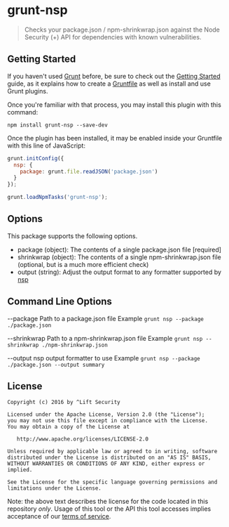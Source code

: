 # grunt-nsp
> Checks your package.json / npm-shrinkwrap.json against the Node Security (+) API for dependencies with known vulnerabilities.


## Getting Started

If you haven't used [Grunt](http://gruntjs.com/) before, be sure to check out the [Getting Started](http://gruntjs.com/getting-started) guide, as it explains how to create a [Gruntfile](http://gruntjs.com/sample-gruntfile) as well as install and use Grunt plugins.

Once you're familiar with that process, you may install this plugin with this command:

```shell
npm install grunt-nsp --save-dev
```

Once the plugin has been installed, it may be enabled inside your Gruntfile with this line of JavaScript:

```js
grunt.initConfig({
  nsp: {
    package: grunt.file.readJSON('package.json')
  }
});

grunt.loadNpmTasks('grunt-nsp');
```

## Options
This package supports the following options.

- package (object): The contents of a single package.json file [required]
- shrinkwrap (object): The contents of a single npm-shrinkwrap.json file (optional, but is a much more efficient check)
- output (string): Adjust the output format to any formatter supported by [nsp](https://github.com/nodesecurity/nsp)

## Command Line Options

--package
Path to a package.json file
Example `grunt nsp --package ./package.json`

--shrinkwrap
Path to a npm-shrinkwrap.json file
Example `grunt nsp --shrinkwrap ./npm-shrinkwrap.json`

--output
nsp output formatter to use
Example `grunt nsp --package ./package.json --output summary`

## License

    Copyright (c) 2016 by ^Lift Security

    Licensed under the Apache License, Version 2.0 (the "License");
    you may not use this file except in compliance with the License.
    You may obtain a copy of the License at

       http://www.apache.org/licenses/LICENSE-2.0

    Unless required by applicable law or agreed to in writing, software
    distributed under the License is distributed on an "AS IS" BASIS,
    WITHOUT WARRANTIES OR CONDITIONS OF ANY KIND, either express or implied.

    See the License for the specific language governing permissions and
    limitations under the License.

Note: the above text describes the license for the code located in this repository *only*. Usage of this tool or the API this tool accesses implies acceptance of our [terms of service](https://nodesecurity.io/tos).

